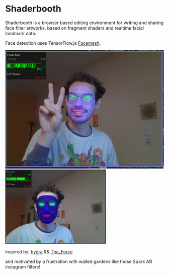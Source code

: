 # Shaderbooth

Shaderbooth is a browser based editing environment for writing and sharing face filter artworks, based on fragment shaders and realtime facial landmark data.


Face detection uses TensorFlow.js [Facemesh](https://github.com/tensorflow/tfjs-models/tree/master/facemesh).

![demo](demo.png)
![video](face.webm.gif)


Inspired by:
[hydra](https://github.com/ojack/hydra) && 
[The_Force](https://github.com/shawnlawson/The_Force)

and motivated by a frustration with walled gardens like those Spark AR instagram filters!

